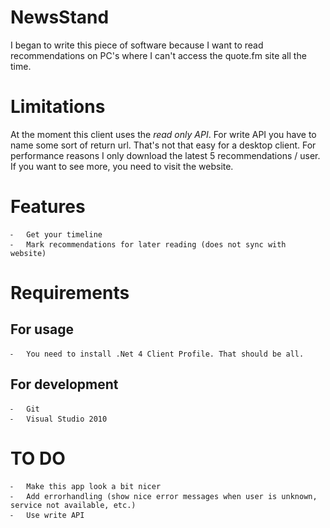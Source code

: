 # NewsStand
I began to write this piece of software because I want to read recommendations on PC's where I can't access the quote.fm site all the time.

# Limitations
At the moment this client uses the *read only API*. For write API you have to name some sort of return url. That's not that easy for a desktop client. 
For performance reasons I only download the latest 5 recommendations / user. If you want to see more, you need to visit the website.

# Features
	⁃	Get your timeline
	⁃	Mark recommendations for later reading (does not sync with website)
# Requirements
## For usage
	⁃	You need to install .Net 4 Client Profile. That should be all.
## For development
	⁃	Git
	⁃	Visual Studio 2010
# TO DO
	⁃	Make this app look a bit nicer
	⁃	Add errorhandling (show nice error messages when user is unknown, service not available, etc.)
	⁃	Use write API 
